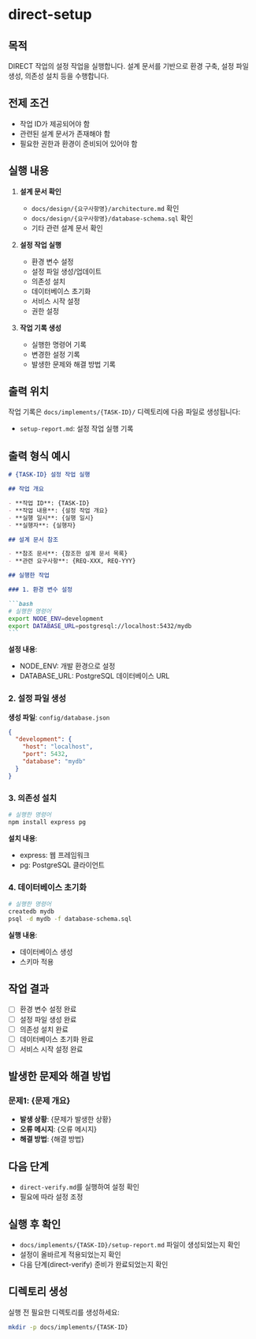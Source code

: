# direct-setup

## 목적

DIRECT 작업의 설정 작업을 실행합니다. 설계 문서를 기반으로 환경 구축, 설정 파일 생성, 의존성 설치 등을 수행합니다.

## 전제 조건

- 작업 ID가 제공되어야 함
- 관련된 설계 문서가 존재해야 함
- 필요한 권한과 환경이 준비되어 있어야 함

## 실행 내용

1. **설계 문서 확인**
   - `docs/design/{요구사항명}/architecture.md` 확인
   - `docs/design/{요구사항명}/database-schema.sql` 확인
   - 기타 관련 설계 문서 확인

2. **설정 작업 실행**
   - 환경 변수 설정
   - 설정 파일 생성/업데이트
   - 의존성 설치
   - 데이터베이스 초기화
   - 서비스 시작 설정
   - 권한 설정

3. **작업 기록 생성**
   - 실행한 명령어 기록
   - 변경한 설정 기록
   - 발생한 문제와 해결 방법 기록

## 출력 위치

작업 기록은 `docs/implements/{TASK-ID}/` 디렉토리에 다음 파일로 생성됩니다:
- `setup-report.md`: 설정 작업 실행 기록

## 출력 형식 예시

````markdown
# {TASK-ID} 설정 작업 실행

## 작업 개요

- **작업 ID**: {TASK-ID}
- **작업 내용**: {설정 작업 개요}
- **실행 일시**: {실행 일시}
- **실행자**: {실행자}

## 설계 문서 참조

- **참조 문서**: {참조한 설계 문서 목록}
- **관련 요구사항**: {REQ-XXX, REQ-YYY}

## 실행한 작업

### 1. 환경 변수 설정

```bash
# 실행한 명령어
export NODE_ENV=development
export DATABASE_URL=postgresql://localhost:5432/mydb
```
````

**설정 내용**:

- NODE_ENV: 개발 환경으로 설정
- DATABASE_URL: PostgreSQL 데이터베이스 URL

### 2. 설정 파일 생성

**생성 파일**: `config/database.json`

```json
{
  "development": {
    "host": "localhost",
    "port": 5432,
    "database": "mydb"
  }
}
```

### 3. 의존성 설치

```bash
# 실행한 명령어
npm install express pg
```

**설치 내용**:

- express: 웹 프레임워크
- pg: PostgreSQL 클라이언트

### 4. 데이터베이스 초기화

```bash
# 실행한 명령어
createdb mydb
psql -d mydb -f database-schema.sql
```

**실행 내용**:

- 데이터베이스 생성
- 스키마 적용

## 작업 결과

- [ ] 환경 변수 설정 완료
- [ ] 설정 파일 생성 완료
- [ ] 의존성 설치 완료
- [ ] 데이터베이스 초기화 완료
- [ ] 서비스 시작 설정 완료

## 발생한 문제와 해결 방법

### 문제1: {문제 개요}

- **발생 상황**: {문제가 발생한 상황}
- **오류 메시지**: {오류 메시지}
- **해결 방법**: {해결 방법}

## 다음 단계

- `direct-verify.md`를 실행하여 설정 확인
- 필요에 따라 설정 조정

## 실행 후 확인
- `docs/implements/{TASK-ID}/setup-report.md` 파일이 생성되었는지 확인
- 설정이 올바르게 적용되었는지 확인
- 다음 단계(direct-verify) 준비가 완료되었는지 확인

## 디렉토리 생성

실행 전 필요한 디렉토리를 생성하세요:
```bash
mkdir -p docs/implements/{TASK-ID}
```
